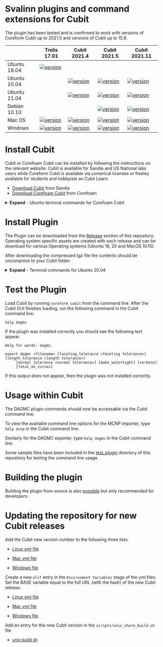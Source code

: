 Svalinn plugins and command extensions for Cubit
=================================================

The plugin has been tested and is confirmed to work with versions of Coreform 
Cubit up to 2021.5 and versions of Cubit up to 15.8.

|              | Trelis 17.01       | Cubit 2021.4 | Cubit 2021.5 | Cubit 2021.11 |
|--------------|--------------------|--------------|--------------|--------------|
| Ubuntu 18.04 | [![version](https://img.shields.io/badge/version-0.2.3-green)](https://github.com/svalinn/Cubit-plugin/releases/download/v0.2.3/svalinn-plugin_ubuntu-18.04_cubit_17.1.0.tgz)|              |              |              |
| Ubuntu 20.04 |                    |  [![version](https://img.shields.io/badge/version-0.2.3-green)](https://github.com/svalinn/Cubit-plugin/releases/download/v0.2.3/svalinn-plugin_ubuntu-20.04_cubit_2021.4.tgz)|  [![version](https://img.shields.io/badge/version-0.2.3-green)](https://github.com/svalinn/Cubit-plugin/releases/download/v0.2.3/svalinn-plugin_ubuntu-20.04_cubit_2021.5.tgz) | [![version](https://img.shields.io/badge/version-0.2.3-green)](https://github.com/svalinn/Cubit-plugin/releases/download/v0.2.3/svalinn-plugin_ubuntu-20.04_cubit_2021.11.tgz) |
| Ubuntu 21.04 |                    |  [![version](https://img.shields.io/badge/version-0.2.2-green)](https://github.com/svalinn/Cubit-plugin/releases/download/0.2.2/svalinn-plugin_ubuntu-21.04_cubit_2021.4.tgz)|  [![version](https://img.shields.io/badge/version-0.2.3-green)](https://github.com/svalinn/Cubit-plugin/releases/download/v0.2.3/svalinn-plugin_ubuntu-21.04_cubit_2021.5.tgz) | [![version](https://img.shields.io/badge/version-0.2.3-green)](https://github.com/svalinn/Cubit-plugin/releases/download/v0.2.3/svalinn-plugin_ubuntu-21.04_cubit_2021.11.tgz) |
| Debian 10.10 |                    |              |  [![version](https://img.shields.io/badge/version-0.2.3-green)](https://github.com/svalinn/Cubit-plugin/releases/download/v0.2.3/svalinn-plugin_debian-10.10_cubit_2021.5.tgz) | [![version](https://img.shields.io/badge/version-0.2.3-green)](https://github.com/svalinn/Cubit-plugin/releases/download/v0.2.3/svalinn-plugin_debian-10.10_cubit_2021.11.tgz) |
| Mac OS  |  [![version](https://img.shields.io/badge/version-0.2.3-green)](https://github.com/svalinn/Cubit-plugin/releases/download/v0.2.3/svalinn-plugin_macos_cubit_17.1.0.tgz) |  [![version](https://img.shields.io/badge/version-0.2.3-green)](https://github.com/svalinn/Cubit-plugin/releases/download/v0.2.3/svalinn-plugin_macos_cubit_2021.4.tgz) |  [![version](https://img.shields.io/badge/version-0.2.3-green)](https://github.com/svalinn/Cubit-plugin/releases/download/v0.2.3/svalinn-plugin_macos_cubit_2021.5.tgz) | [![version](https://img.shields.io/badge/version-0.2.3-green)](https://github.com/svalinn/Cubit-plugin/releases/download/v0.2.3/svalinn-plugin_macos_cubit_2021.11.tgz) |
|Windows  |  [![version](https://img.shields.io/badge/version-0.2.3-green)](https://github.com/svalinn/Cubit-plugin/releases/download/v0.2.3/svalinn_plugin_windows_17.1.0.zip) |  [![version](https://img.shields.io/badge/version-0.2.3-green)](https://github.com/svalinn/Cubit-plugin/releases/download/v0.2.3/svalinn_plugin_windows_2021.4.zip) |  [![version](https://img.shields.io/badge/version-0.2.3-green)](https://github.com/svalinn/Cubit-plugin/releases/download/v0.2.3/svalinn_plugin_windows_2021.5.zip) | [![version](https://img.shields.io/badge/version-0.2.3-green)](https://github.com/svalinn/Cubit-plugin/releases/download/v0.2.3/svalinn_plugin_windows_2021.11.zip) |

Install Cubit
==============

Cubit or Corefoam Cubit can be installed by following the instructions on the
relevant website. Cubit is available for Sandia and US National labs users
while Coreform Cubit is available via comerical licenses or freeley available
for students and hobbyists as Cubit Learn.

- [Download Cubit](https://cubit.sandia.gov/downloads.html) from Sandia
- [Download Corefoam Cubit](https://coreform.com/products/downloads/) from Corefoam

<details>
    <summary><b>Expand</b> - Ubuntu terminal commands for Corefoam Cubit</summary>
    <pre><code class="language-html">
    sudo apt update
    sudo apt-get install wget
    wget -O coreform-cubit-2021.5.deb https://f002.backblazeb2.com/file/cubit-downloads/Coreform-Cubit/Releases/Linux/Coreform-Cubit-2021.5%2B15962_5043ef39-Lin64.deb
    sudo dpkg -i coreform-cubit-2021.5.deb 
    </code></pre>
</details>


Install Plugin
==============

The Plugin can be downloaded from the [Release](https://github.com/svalinn/Cubit-plugin/releases)
section of this repository. Operating system specific assets are created with
each release and can be download for various Operating systems (Ubuntu 18, 20
and MacOS 10.15).

After downloading the compressed tgz file the contents should be uncompress to
your Cubit folder.
<details>
    <summary><b>Expand</b> - Terminal commands for Ubuntu 20.04</summary>
    <pre><code class="language-html">
    wget https://github.com/svalinn/Cubit-plugin/releases/download/0.1.0/svalinn-plugin_ubuntu-20.04_cubit_2021.5.tgz
    sudo tar -xzvf svalinn-plugin_ubuntu-20.04_cubit_2021.5.tgz -C /opt/Coreform-Cubit-2021.5
    </code></pre>
</details>


Test the Plugin
===============

Load Cubit by running ```coreform_cubit``` from the command line. After the
Cubit GUI finishes loading, run the following command in the Cubit command line:

```
help dagmc
```

If the plugin was installed correctly you should see the following text appear.

```
Help for words: dagmc.

export dagmc <filename> [faceting_tolerance <faceting tolerance>] [length_tolerance <length tolerance>]
     [normal_tolerance <normal tolerance>] [make_watertight] [verbose]
     [fatal_on_curves]
```

If this output does not appear, then the plugin was not installed correctly.

Usage within Cubit
==================

The DAGMC plugin commands should now be accessable via the Cubit command line.

To view the available command line options for the MCNP importer, type
```help mcnp``` in the Cubit command line.

Similarly for the DAGMC exporter, type ```help dagmc``` in the Cubit command line.

Some sample files have been included in the [test_plugin](test_plugin)
directory of this repository for testing the command line usage.


Building the plugin
===================

Building the plugin from source is also [possible](README_dev.md) but only recommended for developers.


Updating the repository for new Cubit releases
==============================================

Add the Cubit new version number to the following three lists:

- [Linux yml file](https://github.com/svalinn/Cubit-plugin/blob/453a2903306a635dbaedb573521f96351a83ed6b/.github/workflows/unix_linux.yml#L35)

- [Mac yml file](https://github.com/svalinn/Cubit-plugin/blob/453a2903306a635dbaedb573521f96351a83ed6b/.github/workflows/unix_mac.yml#L37)

- [Windows file](https://github.com/svalinn/Cubit-plugin/blob/453a2903306a635dbaedb573521f96351a83ed6b/.github/workflows/windows.yml#L38)

Create a new ```elif``` entry in the ```Environment Variables``` stage of the yml files. Set the BASE variable equal to the full URL (with the hash) of the new Cubit release.

- [Linux yml file](https://github.com/svalinn/Cubit-plugin/blob/453a2903306a635dbaedb573521f96351a83ed6b/.github/workflows/unix_linux.yml#L75-L92)

- [Mac yml file](https://github.com/svalinn/Cubit-plugin/blob/453a2903306a635dbaedb573521f96351a83ed6b/.github/workflows/unix_mac.yml#L49-L66)

- [Windows file](https://github.com/svalinn/Cubit-plugin/blob/453a2903306a635dbaedb573521f96351a83ed6b/.github/workflows/windows.yml#L53-L67)

Add an entry for the new Cubit version in the ```scripts/unix_share_build.sh``` file

- [unix build sh](https://github.com/svalinn/Cubit-plugin/blob/453a2903306a635dbaedb573521f96351a83ed6b/scripts/unix_share_build.sh#L218)
